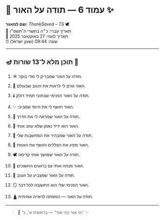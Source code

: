 # 📜 עמוד 6 — תודה על האור ✨

**שם למאגר:** _ThankSaved – TS_ 🕊️  
📅 תאריך עברי: כ״ה בתשרי ה׳תשפ״ו  
📅 תאריך לועזי: 27 באוקטובר 2025  
⏰ שעה: 09:44 (שעון ישראל)

---

## 🪔 תוכן מלא ל־13 שורות 📖

1. ☀️ תודה על האור שמבריק לי מדי בוקר.
    
2. 🌅 האור גורם לי לראות את הטוב שבעולם.
    
3. 🕯️ תודה על האור הפנימי שבתוכי תמיד דולק.
    
4. ✨ האור חושף לי את היופי שסביבי.
    
5. 🙏 תודה על האור שמראה לי את הדרך.
    
6. 🌿 האור הוא ידיד נאמן שלא עוזב אותי.
    
7. 🔑 תודה על האור שמבהיר את המחשבות שלי.
    
8. 💫 האור מפיג את הצללים וחושף את האמת.
    
9. 🕊️ תודה על האור שמושך אותי קדימה.
    
10. 🧭 האור מנחה אותי גם ברגעים החשוכים.
    
11. 🌈 תודה על האור שמצביע על הטוב.
    
12. 🪞 האור הפנימי שלי הוא התשובה לכל דבר.
    
13. 🛕 תודה על האור — המפתח לראייה אמיתית.
    

---

> 📜 "יְהִי אוֹר וַיְהִי אוֹר" — בראשית א', ג' ✨
